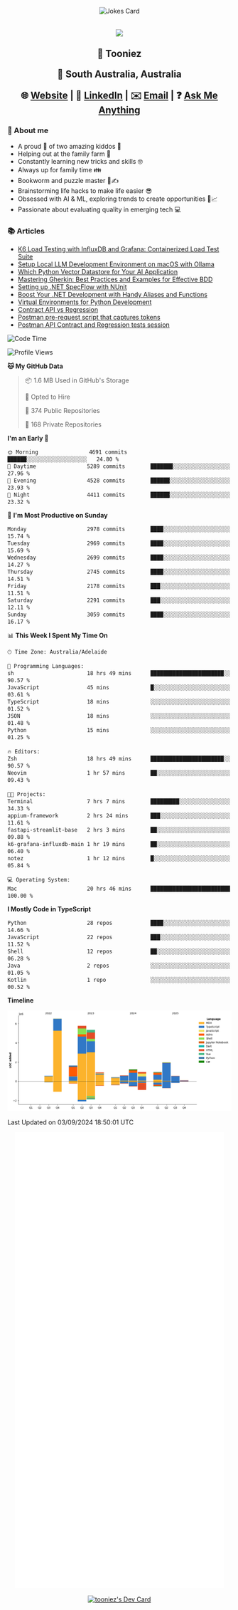 
<p align="center">
  <img src="https://readme-jokes.vercel.app/api" alt="Jokes Card">
  <!-- Replace the URL if you want to use a different joke API or update the existing endpoint -->
</p>

<h2 align="center">

![](https://quotes-github-readme.vercel.app/api?type=horizontal&theme=catppuccin_mocha)

🤖 Tooniez

📍 South Australia, Australia

 🌐 [Website](https://tooniez-land.vercel.app) | 💼 [LinkedIn](https://www.linkedin.com/in/tonyluu888) | ✉️ [Email](mailto:tooni22@proton.me) | ❓ [Ask Me Anything](https://github.com/tooniez/ama/issues/new)


</h2>

### 🌟 About me

- A proud 🤴 of two amazing kiddos 💛
- Helping out at the family farm 🥒
- Constantly learning new tricks and skills 🤓
- Always up for family time 👪
- Bookworm and puzzle master 📘✍️
- Brainstorming life hacks to make life easier 😎
- Obsessed with AI & ML, exploring trends to create opportunities 🤖📈
- Passionate about evaluating quality in emerging tech 💻


### 📚 Articles 
<!-- ### 💡 Blog posts -->

<!-- BLOG-POST-LIST:START -->
- [K6 Load Testing with InfluxDB and Grafana: Containerized Load Test Suite](https://tooniez-land.vercel.app/post/qa-k6-grafana-influxdb/)
- [Setup Local LLM Development Environment on macOS with Ollama](https://tooniez-land.vercel.app/post/aiml-ollama-setup/)
- [Which Python Vector Datastore for Your AI Application](https://tooniez-land.vercel.app/post/aiml-python-vectordb-comparison/)
- [Mastering Gherkin: Best Practices and Examples for Effective BDD](https://tooniez-land.vercel.app/post/qa-gherkin-principles/)
- [Setting up .NET SpecFlow with NUnit](https://tooniez-land.vercel.app/post/qa-specflow-template/)
- [Boost Your .NET Development with Handy Aliases and Functions](https://tooniez-land.vercel.app/post/dev-dotnet-init/)
- [Virtual Environments for Python Development](https://tooniez-land.vercel.app/post/dev-python-venv/)
- [Contract API vs Regression](https://tooniez-land.vercel.app/post/qa-api-contract-vs-regression/)
- [Postman pre-request script that captures tokens](https://tooniez-land.vercel.app/post/qa-api-postman-create-pre-script/)
- [Postman API Contract and Regression tests session](https://tooniez-land.vercel.app/post/qa-api-postman-megaport/)
<!-- BLOG-POST-LIST:END -->


<!--START_SECTION:waka-->
![Code Time](http://img.shields.io/badge/Code%20Time-418%20hrs%2031%20mins-blue)

![Profile Views](http://img.shields.io/badge/Profile%20Views-0-blue)

**🐱 My GitHub Data** 

> 📦 1.6 MB Used in GitHub's Storage 
 > 
> 💼 Opted to Hire
 > 
> 📜 374 Public Repositories 
 > 
> 🔑 168 Private Repositories 
 > 
**I'm an Early 🐤** 

```text
🌞 Morning                4691 commits        ██████░░░░░░░░░░░░░░░░░░░   24.80 % 
🌆 Daytime                5289 commits        ███████░░░░░░░░░░░░░░░░░░   27.96 % 
🌃 Evening                4528 commits        ██████░░░░░░░░░░░░░░░░░░░   23.93 % 
🌙 Night                  4411 commits        ██████░░░░░░░░░░░░░░░░░░░   23.32 % 
```
📅 **I'm Most Productive on Sunday** 

```text
Monday                   2978 commits        ████░░░░░░░░░░░░░░░░░░░░░   15.74 % 
Tuesday                  2969 commits        ████░░░░░░░░░░░░░░░░░░░░░   15.69 % 
Wednesday                2699 commits        ████░░░░░░░░░░░░░░░░░░░░░   14.27 % 
Thursday                 2745 commits        ████░░░░░░░░░░░░░░░░░░░░░   14.51 % 
Friday                   2178 commits        ███░░░░░░░░░░░░░░░░░░░░░░   11.51 % 
Saturday                 2291 commits        ███░░░░░░░░░░░░░░░░░░░░░░   12.11 % 
Sunday                   3059 commits        ████░░░░░░░░░░░░░░░░░░░░░   16.17 % 
```


📊 **This Week I Spent My Time On** 

```text
🕑︎ Time Zone: Australia/Adelaide

💬 Programming Languages: 
sh                       18 hrs 49 mins      ███████████████████████░░   90.57 % 
JavaScript               45 mins             █░░░░░░░░░░░░░░░░░░░░░░░░   03.61 % 
TypeScript               18 mins             ░░░░░░░░░░░░░░░░░░░░░░░░░   01.52 % 
JSON                     18 mins             ░░░░░░░░░░░░░░░░░░░░░░░░░   01.48 % 
Python                   15 mins             ░░░░░░░░░░░░░░░░░░░░░░░░░   01.25 % 

🔥 Editors: 
Zsh                      18 hrs 49 mins      ███████████████████████░░   90.57 % 
Neovim                   1 hr 57 mins        ██░░░░░░░░░░░░░░░░░░░░░░░   09.43 % 

🐱‍💻 Projects: 
Terminal                 7 hrs 7 mins        █████████░░░░░░░░░░░░░░░░   34.33 % 
appium-framework         2 hrs 24 mins       ███░░░░░░░░░░░░░░░░░░░░░░   11.61 % 
fastapi-streamlit-base   2 hrs 3 mins        ██░░░░░░░░░░░░░░░░░░░░░░░   09.88 % 
k6-grafana-influxdb-main 1 hr 19 mins        ██░░░░░░░░░░░░░░░░░░░░░░░   06.40 % 
notez                    1 hr 12 mins        █░░░░░░░░░░░░░░░░░░░░░░░░   05.84 % 

💻 Operating System: 
Mac                      20 hrs 46 mins      █████████████████████████   100.00 % 
```

**I Mostly Code in TypeScript** 

```text
Python                   28 repos            ████░░░░░░░░░░░░░░░░░░░░░   14.66 % 
JavaScript               22 repos            ███░░░░░░░░░░░░░░░░░░░░░░   11.52 % 
Shell                    12 repos            ██░░░░░░░░░░░░░░░░░░░░░░░   06.28 % 
Java                     2 repos             ░░░░░░░░░░░░░░░░░░░░░░░░░   01.05 % 
Kotlin                   1 repo              ░░░░░░░░░░░░░░░░░░░░░░░░░   00.52 % 
```



**Timeline**

![Lines of Code chart](https://raw.githubusercontent.com/tooniez/tooniez/main/assets/bar_graph.png)


 Last Updated on 03/09/2024 18:50:01 UTC
<!--END_SECTION:waka-->

<p align="center">
  <img src="https://github.com/tooniez/tooniez/blob/main/github-metrics.svg" alt="Metrics">
  <!-- Replace example.com with the actual URL hosting the image file -->
</p>

<div align="center"> <!-- Alternatively, you can use <div> instead of <p> -->
  <a href="https://app.daily.dev/tooniez">
    <img src="https://api.daily.dev/devcards/d6a644cd193c433b82938cbb12d7a689.png?r=hk4" width="400" alt="tooniez's Dev Card">
    <!-- Replace the API URL with the actual URL generated by daily.dev -->
    <!-- Provide alternative text for the image -->
  </a>
</div>